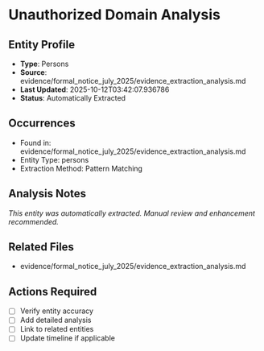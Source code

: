 # Unauthorized Domain Analysis

## Entity Profile
- **Type**: Persons
- **Source**: evidence/formal_notice_july_2025/evidence_extraction_analysis.md
- **Last Updated**: 2025-10-12T03:42:07.936786
- **Status**: Automatically Extracted

## Occurrences
- Found in: evidence/formal_notice_july_2025/evidence_extraction_analysis.md
- Entity Type: persons
- Extraction Method: Pattern Matching

## Analysis Notes
*This entity was automatically extracted. Manual review and enhancement recommended.*

## Related Files
- evidence/formal_notice_july_2025/evidence_extraction_analysis.md

## Actions Required
- [ ] Verify entity accuracy
- [ ] Add detailed analysis
- [ ] Link to related entities
- [ ] Update timeline if applicable
